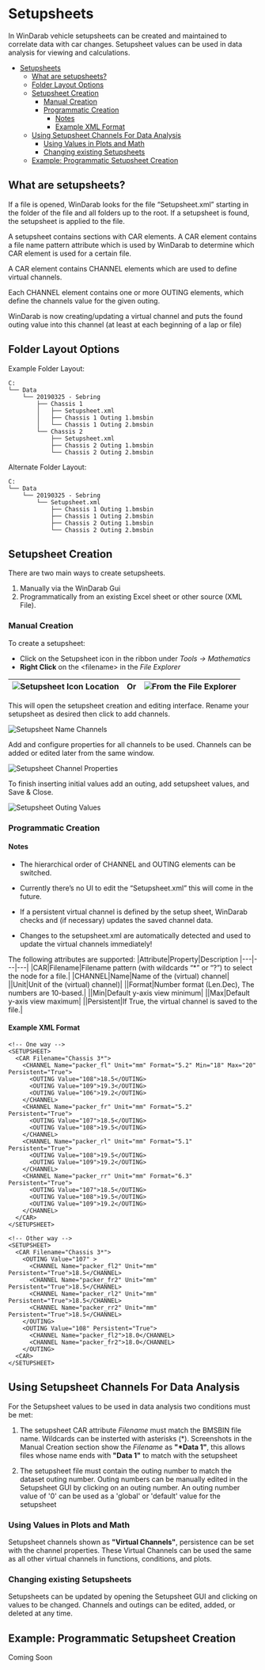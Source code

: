 # Setupsheets

In WinDarab vehicle setupsheets can be created and maintained to correlate data with car changes. Setupsheet values can be used in data analysis for viewing and calculations.

- [Setupsheets](#setupsheets)
  - [What are setupsheets?](#what-are-setupsheets)
  - [Folder Layout Options](#folder-layout-options)
  - [Setupsheet Creation](#setupsheet-creation)
    - [Manual Creation](#manual-creation)
    - [Programmatic Creation](#programmatic-creation)
      - [Notes](#notes)
      - [Example XML Format](#example-xml-format)
  - [Using Setupsheet Channels For Data Analysis](#using-setupsheet-channels-for-data-analysis)
    - [Using Values in Plots and Math](#using-values-in-plots-and-math)
    - [Changing existing Setupsheets](#changing-existing-setupsheets)
  - [Example: Programmatic Setupsheet Creation](#example-programmatic-setupsheet-creation)

## What are setupsheets?

If a file is opened, WinDarab looks for the file “Setupsheet.xml” starting in the folder of the file and all folders up to the root. If a setupsheet is found, the setupsheet is applied to the file.

A setupsheet contains sections with CAR elements. A CAR element contains a file name pattern attribute which is used by WinDarab to determine which CAR element is used for a certain file.

A CAR element contains CHANNEL elements which are used to define virtual channels.

Each CHANNEL element contains one or more OUTING elements, which define the channels value for the given outing.

WinDarab is now creating/updating a virtual channel and puts the found outing value into this channel (at least at each beginning of a lap or file)

## Folder Layout Options

Example Folder Layout:

```
C:
└── Data
    └── 20190325 - Sebring
        ├── Chassis 1
        │   ├── Setupsheet.xml
        │   ├── Chassis 1 Outing 1.bmsbin
        │   └── Chassis 1 Outing 2.bmsbin
        └── Chassis 2
            ├── Setupsheet.xml
            ├── Chassis 2 Outing 1.bmsbin
            └── Chassis 2 Outing 2.bmsbin
```

Alternate Folder Layout:

```
C:
└── Data
    └── 20190325 - Sebring
        └── Setupsheet.xml
            ├── Chassis 1 Outing 1.bmsbin
            ├── Chassis 1 Outing 2.bmsbin
            ├── Chassis 2 Outing 1.bmsbin
            └── Chassis 2 Outing 2.bmsbin
```

## Setupsheet Creation

There are two main ways to create setupsheets.

1. Manually via the WinDarab Gui
2. Programmatically from an existing Excel sheet or other source (XML File).

### Manual Creation

To create a setupsheet:

- Click on the Setupsheet icon in the ribbon under _Tools &rarr; Mathematics_
- **Right Click** on the \<filename> in the _File Explorer_

|![Setupsheet Icon Location](images/Setupsheet&#32;Open&#32;GUI.jpg)|Or|![From the File Explorer](images/File&#32;Explorer&#32;Setupsheet.jpg)|
|---|---|---|

This will open the setupsheet creation and editing interface. Rename your setupsheet as desired then click to add channels.

![Setupsheet Name Channels](images/Setupsheet&#32;Filename&#32;Add.jpg)

Add and configure properties for all channels to be used. Channels can be added or edited later from the same window.

![Setupsheet Channel Properties](images/Setupsheet&#32;Channel&#32;Properties.jpg)

To finish inserting initial values add an outing, add setupsheet values, and Save & Close.

![Setupsheet Outing Values](images/Setupsheet&#32;Outing&#32;Value&#32;Save.jpg)

### Programmatic Creation

#### Notes

- The hierarchical order of CHANNEL and OUTING elements can be switched.

- Currently there’s no UI to edit the “Setupsheet.xml” this will come in the future.

- If a persistent virtual channel is defined by the setup sheet, WinDarab checks and (if necessary) updates the saved channel data.

- Changes to the setupsheet.xml are automatically detected and used to update the virtual channels immediately!

The following attributes are supported:
|Attribute|Property|Description
|---|---|---|
|CAR|Filename|Filename pattern (with wildcards “*” or “?”) to select the node for a file.|
|CHANNEL|Name|Name of the (virtual) channel|
||Unit|Unit of the (virtual) channel)|
||Format|Number format (Len.Dec), The numbers are 10-based.|
||Min|Default y-axis view minimum|
||Max|Default y-axis view maximum|
||Persistent|If True, the virtual channel is saved to the file.|

#### Example XML Format

```
<!-- One way -->
<SETUPSHEET>
  <CAR Filename="Chassis 3*">
    <CHANNEL Name="packer_fl" Unit="mm" Format="5.2" Min="18" Max="20" Persistent="True">
      <OUTING Value="108">18.5</OUTING>
      <OUTING Value="109">19.3</OUTING>
      <OUTING Value="106">19.2</OUTING>
    </CHANNEL>
    <CHANNEL Name="packer_fr" Unit="mm" Format="5.2" Persistent="True">
      <OUTING Value="107">18.5</OUTING>
      <OUTING Value="108">19.5</OUTING>
    </CHANNEL>
    <CHANNEL Name="packer_rl" Unit="mm" Format="5.1" Persistent="True">
      <OUTING Value="108">19.5</OUTING>
      <OUTING Value="109">19.2</OUTING>
    </CHANNEL>
    <CHANNEL Name="packer_rr" Unit="mm" Format="6.3" Persistent="True">
      <OUTING Value="107">18.5</OUTING>
      <OUTING Value="108">19.5</OUTING>
      <OUTING Value="109">19.2</OUTING>
    </CHANNEL>
  </CAR>
</SETUPSHEET>
```

```
<!-- Other way -->
<SETUPSHEET>
  <CAR Filename="Chassis 3*">
    <OUTING Value="107" >
      <CHANNEL Name="packer_fl2" Unit="mm" Persistent="True">18.5</CHANNEL>
      <CHANNEL Name="packer_fr2" Unit="mm" Persistent="True">18.5</CHANNEL>
      <CHANNEL Name="packer_rl2" Unit="mm" Persistent="True">18.5</CHANNEL>
      <CHANNEL Name="packer_rr2" Unit="mm" Persistent="True">18.5</CHANNEL>
    </OUTING>
    <OUTING Value="108" Persistent="True">
      <CHANNEL Name="packer_fl2">18.0</CHANNEL>
      <CHANNEL Name="packer_fr2">18.0</CHANNEL>
    </OUTING>
  <CAR>
</SETUPSHEET>
```

## Using Setupsheet Channels For Data Analysis

For the Setupsheet values to be used in data analysis two conditions must be met:

1. The setupsheet CAR attribute _Filename_ must match the BMSBIN file name. Wildcards can be insterted with asterisks (\*). Screenshots in the Manual Creation section show the _Filename_ as **"\*Data 1"**, this allows files whose name ends with **"Data 1"** to match with the setupsheet

2. The setupsheet file must contain the outing number to match the dataset outing number. Outing numbers can be manually edited in the Setupsheet GUI by clicking on an outing number. An outing number value of '0' can be used as a 'global' or 'default' value for the setupsheet

### Using Values in Plots and Math

Setupsheet channels shown as **"Virtual Channels"**, persistence can be set with the channel properties. These Virtual Channels can be used the same as all other virtual channels in functions, conditions, and plots.

### Changing existing Setupsheets

Setupsheets can be updated by opening the Setupsheet GUI and clicking on values to be changed. Channels and outings can be edited, added, or deleted at any time.

## Example: Programmatic Setupsheet Creation

Coming Soon
